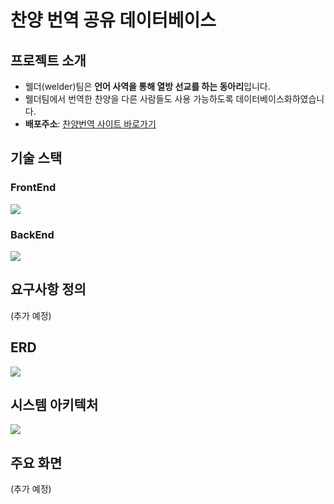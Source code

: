 # 찬양 번역 공유 데이터베이스

## 프로젝트 소개
- 웰더(welder)팀은 **언어 사역을 통해 열방 선교를 하는 동아리**입니다.
- 웰더팀에서 번역한 찬양을 다른 사람들도 사용 가능하도록 데이터베이스화하였습니다.
- **배포주소**: [찬양번역 사이트 바로가기](https://welder-theta.vercel.app)

## 기술 스택
### FrontEnd
<img src="https://img.shields.io/badge/NEXT.JS-black?style=for-the-badge&logo=Next.js&logoColor=white">

### BackEnd
<img src="https://img.shields.io/badge/Firebase-red?style=for-the-badge&logo=Firebase&logoColor=white">

## 요구사항 정의
(추가 예정)

## ERD
<img src="https://github.com/user-attachments/assets/e90e8810-559a-4c1b-a92e-b1d5079ee8f0">

## 시스템 아키텍처
<img src="https://github.com/user-attachments/assets/35a05e78-1def-43e7-bfd4-7c4e0a10085f">

## 주요 화면
(추가 예정)

